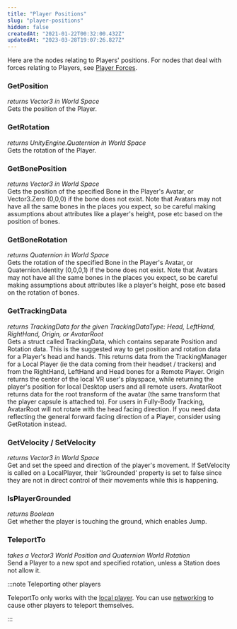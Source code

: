 ```yaml
---
title: "Player Positions"
slug: "player-positions"
hidden: false
createdAt: "2021-01-22T00:32:00.432Z"
updatedAt: "2023-03-28T19:07:26.827Z"
---
```

Here are the nodes relating to Players' positions. For nodes that deal with forces relating to Players, see [Player Forces](/creators.vrchat.com/worlds/udon/players/player-forces). 

### GetPosition

_returns Vector3 in World Space_  
Gets the position of the Player.

### GetRotation

_returns UnityEngine.Quaternion in World Space_  
Gets the rotation of the Player.

### GetBonePosition

_returns Vector3 in World Space_  
Gets the position of the specified Bone in the Player's Avatar, or Vector3.Zero (0,0,0) if the bone does not exist. Note that Avatars may not have all the same bones in the places you expect, so be careful making assumptions about attributes like a player's height, pose etc based on the position of bones.

### GetBoneRotation

_returns Quaternion in World Space_  
Gets the rotation of the specified Bone in the Player's Avatar, or Quaternion.Identity (0,0,0,1) if the bone does not exist. Note that Avatars may not have all the same bones in the places you expect, so be careful making assumptions about attributes like a player's height, pose etc based on the rotation of bones.

### GetTrackingData

_returns TrackingData for the given TrackingDataType: Head, LeftHand, RightHand, Origin, or AvatarRoot_  
Gets a struct called TrackingData, which contains separate Position and Rotation data. This is the suggested way to get position and rotation data for a Player's head and hands. This returns data from the TrackingManager for a Local Player (ie the data coming from their headset / trackers) and from the RightHand, LeftHand and Head bones for a Remote Player. Origin returns the center of the local VR user's playspace, while returning the player's position for local Desktop users and all remote users. AvatarRoot returns data for the root transform of the avatar (the same transform that the player capsule is attached to). For users in Fully-Body Tracking, AvatarRoot will not rotate with the head facing direction. If you need data reflecting the general forward facing direction of a Player, consider using GetRotation instead.

### GetVelocity / SetVelocity

_returns Vector3 in World Space_  
Get and set the speed and direction of the player's movement. If SetVelocity is called on a LocalPlayer, their 'IsGrounded' property is set to false since they are not in direct control of their movements while this is happening.

### IsPlayerGrounded

_returns Boolean_  
Get whether the player is touching the ground, which enables Jump.

### TeleportTo

_takes a Vector3 World Position and Quaternion World Rotation_  
Send a Player to a new spot and specified rotation, unless a Station does not allow it.

:::note Teleporting other players

TeleportTo only works with the [local player](/creators.vrchat.com/worlds/udon/players/getting-players#networkingget-localplayer). You can use [networking](/creators.vrchat.com/worlds/udon/networking/) to cause other players to teleport themselves. 

:::


